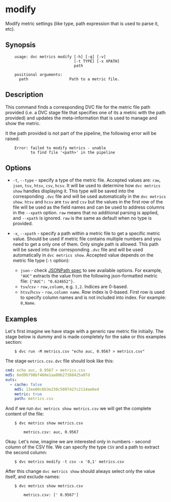 # modify

Modify metric settings (like type, path expression that is used to parse it,
etc).

## Synopsis

```usage
    usage: dvc metrics modify [-h] [-q] [-v]
                              [-t TYPE] [-x XPATH]
                              path

    positional arguments:
      path                  Path to a metric file.
```

## Description

This command finds a corresponding DVC file for the metric file path provided
(i.e. a DVC stage file that specifies one of its a metric with the path
provided) and updates the meta-information that is used to manage and show the
metric.

It the path provided is not part of the pipeline, the following error will be
raised:

```text
    Error: failed to modify metrics - unable
           to find file '<path>' in the pipeline
```

## Options

- `-t`, `--type` - specify a type of the metric file. Accepted values are:
  `raw`, `json`, `tsv`, `htsv`, `csv`, `hcsv`. It will be used to determine how
  `dvc metrics show` handles displaying it. This type will be saved into the
  corresponding `.dvc` file and will be used automatically in the
  `dvc metrics show`. `htsv` and `hcsv` are `tsv` and `csv` but the values in
  the first row of the file will be used as the field names and can be used to
  address columns in the `--xpath` option. `raw` means that no additional
  parsing is applied, and `--xpath` is ignored. `raw` is the same as default
  when no type is provided.

- `-x`, `--xpath` - specify a path within a metric file to get a specific metric
  value. Should be used if metric file contains multiple numbers and you need to
  get a only one of them. Only single path is allowed. This path will be saved
  into the corresponding `.dvc` file and will be used automatically in
  `dvc metrics show`. Accepted value depends on the metric file type (`-t`
  option):

  - `json` - check [JSONPath spec](https://goessner.net/articles/JsonPath/) to
    see available options. For example, `"AUC"` extracts the value from the
    following json-formatted metric file: `{"AUC": "0.624652"}`.
  - `tsv`/`csv` - `row,column`, e.g. `1,2`. Indices are 0-based.
  - `htsv`/`hcsv` - `row,column name`. Row index is 0-based. First row is used
    to specify column names and is not included into index. For example:
    `0,Name`.

## Examples

Let's first imagine we have stage with a generic raw metric file initially. The
stage below is dummy and is made completely for the sake or this examples
section:

```dvc
    $ dvc run -M metrics.csv "echo auc, 0.9567 > metrics.csv"
```

The stage `metrics.csv.dvc` file should look like this:

```yaml
cmd: echo auc, 0.9567 > metrics.csv
md5: 6ed9b798bf460e1aa80b27388425a07d
outs:
  - cache: false
    md5: 13ee80c6b3e238c5097427c2114ae6e4
    metric: true
    path: metrics.csv
```

And if we run `dvc metrics show metrics.csv` we will get the complete content of
the file:

```dvc
    $ dvc metrics show metrics.csv

        metrics.csv: auc, 0.9567
```

Okay. Let's now, imagine we are interested only in numbers - second column of
the CSV file. We can specify the type `CSV` and a path to extract the second
column:

```dvc
    $ dvc metrics modify -t csv -x '0,1' metrics.csv
```

After this change `dvc metrics show` should always select only the value itself,
and exclude names:

```dvc
    $ dvc metrics show metrics.csv

        metrics.csv: [' 0.9567']
```

